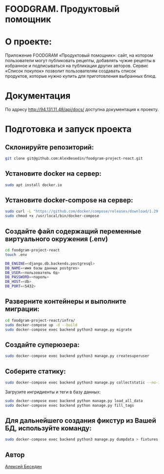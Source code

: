 # FOODGRAM. Продуктовый помощник

# О проекте:
Приложение FOODGRAM «Продуктовый помощник»: сайт, на котором пользователи могут публиковать рецепты, добавлять чужие рецепты в избранное и подписываться на публикации других авторов. Сервис «Список покупок» позволит пользователям создавать список продуктов, которые нужно купить для приготовления выбранных блюд. 

# Документация

По адресу http://94.131.11.48/api/docs/ доступна документация к проекту.

# Подготовка и запуск проекта

## Склонируйте репозиторий:
```sh
git clone git@github.com:AlexBesedin/foodgram-project-react.git
```
## Установите docker на сервер:

```sh
sudo apt install docker.io 
```
## Установите docker-compose на сервер:

```sh
sudo curl -L "https://github.com/docker/compose/releases/download/1.29.2/docker-compose-$(uname -s)-$(uname -m)" -o /usr/local/bin/docker-compose
sudo chmod +x /usr/local/bin/docker-compose
```
## Создайте файл содержащий переменные виртуального окружения (.env)

```sh
cd foodgram-project-react
touch .env
```
```sh
DB_ENGINE=<django.db.backends.postgresql>
DB_NAME=<имя базы данных postgres>
DB_USER=<пользователь бд>
DB_PASSWORD=<пароль>
DB_HOST=<db>
DB_PORT=<5432>
```

## Разверните контейнеры и выполните миграции:

```sh
cd foodgram-project-react/infra/
sudo docker-compose up -d --build
sudo docker-compose exec backend python3 manage.py migrate
```
## Создайте суперюзера:

```sh
sudo docker-compose exec backend python3 manage.py createsuperuser
```
## Соберите статику:

```sh
sudo docker-compose exec backend python3 manage.py collectstatic --no-input
```
Загрузите ингридиенты и теги в базу данных: 

```sh
sudo docker-compose exec backend python manage.py load_all_data
sudo docker-compose exec backend python manage.py fill_tags
```


## Для дальнейшего создания фикстур из Вашей БД, используйте команду:
```sh
sudo docker-compose exec backend python3 manage.py dumpdata > fixtures.json
```

## Автор

[Алексей Беседин](https://github.com/AlexBesedin/)
